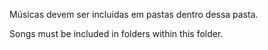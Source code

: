 Músicas devem ser incluídas em pastas dentro dessa pasta.

Songs must be included in folders within this folder.
